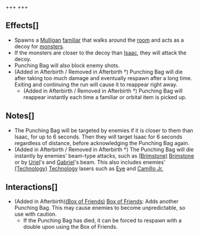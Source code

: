 +++
+++

Effects[]
---------


* Spawns a [Mulligan](/wiki/Mulligan "Mulligan") [familiar](/wiki/Familiar "Familiar") that walks around the [room](/wiki/Room "Room") and acts as a decoy for [monsters](/wiki/Monsters "Monsters").
* If the monsters are closer to the decoy than [Isaac](/wiki/Character "Character"), they will attack the decoy.
* Punching Bag will also block enemy shots.
* (Added in Afterbirth / Removed in Afterbirth †) Punching Bag will die after taking too much damage and eventually respawn after a long time. Exiting and continuing the run will cause it to reappear right away.
	+ (Added in Afterbirth / Removed in Afterbirth †) Punching Bag will reappear instantly each time a familiar or orbital item is picked up.


Notes[]
-------


* The Punching Bag will be targeted by enemies if it is closer to them than Isaac, for up to 6 seconds. Then they will target Isaac for 6 seconds regardless of distance, before acknowledging the Punching Bag again.
* (Added in Afterbirth / Removed in Afterbirth †) The Punching Bag will die instantly by enemies' beam-type attacks, such as [(Brimstone)](/wiki/Brimstone "Brimstone") [Brimstone](/wiki/Brimstone "Brimstone") or by [Uriel](/wiki/Angel "Angel")'s and [Gabriel](/wiki/Angel "Angel")'s beam. This also includes enemies' [(Technology)](/wiki/Technology "Technology") [Technology](/wiki/Technology "Technology") lasers such as [Eye](/wiki/Eye "Eye") and [Camillo Jr.](/wiki/Camillo_Jr. "Camillo Jr.")


Interactions[]
--------------


* (Added in Afterbirth)[(Box of Friends)](/wiki/Box_of_Friends "Box of Friends") [Box of Friends](/wiki/Box_of_Friends "Box of Friends"): Adds another Punching Bag. This may cause enemies to become unpredictable, so use with caution.
	+ If the Punching Bag has died, it can be forced to respawn with a double upon using the Box of Friends.


